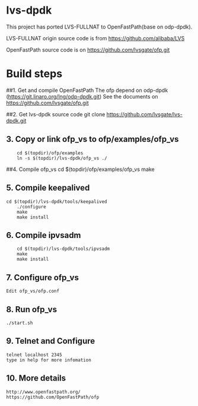 # lvs-dpdk

This project has ported LVS-FULLNAT to OpenFastPath(base on odp-dpdk).

LVS-FULLNAT origin source code is from https://github.com/alibaba/LVS

OpenFastPath source code is on https://github.com/lvsgate/ofp.git

# Build steps
##1. Get and compile OpenFastPath
    The ofp depend on odp-dpdk (https://git.linaro.org/lng/odp-dpdk.git)
		See the documents on https://github.com/lvsgate/ofp.git

##2. Get lvs-dpdk source code
		git clone https://github.com/lvsgate/lvs-dpdk.git

## 3. Copy or link ofp_vs to ofp/examples/ofp_vs
		cd $(topdir)/ofp/examples
		ln -s $(topdir)/lvs-dpdk/ofp_vs ./
			

##4. Compile ofp_vs 
		cd $(topdir)/ofp/examples/ofp_vs
		make

## 5. Compile keepalived
  	cd $(topdir)/lvs-dpdk/tools/keepalived
		./configure
		make
		make install

## 6. Compile ipvsadm
		cd $(topdir)/lvs-dpdk/tools/ipvsadm
		make
		make install
		
## 7. Configure ofp_vs
    Edit ofp_vs/ofp.conf
    
## 8. Run ofp_vs
    ./start.sh

## 9. Telnet and Configure
    telnet localhost 2345
    type in help for more infomation

## 10. More details
    http://www.openfastpath.org/
    https://github.com/OpenFastPath/ofp
